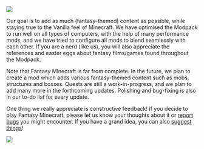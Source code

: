 <img src="https://www.bisecthosting.com/images/CF/Fantasy_Minecraft/BH_NU_BANNER1.png">

Our goal is to add as much (fantasy-themed) content as possible, while staying true to the Vanilla feel of Minecraft. We have optimised the Modpack to run well on all types of computers, with the help of many performance mods, and we have tried to configure all mods to blend seamlessly with each other. If you are a nerd (like us), you will also appreciate the references and easter eggs about fantasy films/games found throughout the Modpack.

Note that Fantasy Minecraft is far from complete. In the future, we plan to create a mod which adds various fantasy-themed content such as mobs, structures and bosses. Quests are still a work-in-progress, and we plan to add many more in the forthcoming updates. Polishing and bug-fixing is also in our to-do list for every update.

One thing we really appreciate is constructive feedback! If you decide to play Fantasy Minecraft, please let us know your thoughts about it or [report bugs](https://github.com/pixeldreamstudios/FantasyMinecraft/issues/new?assignees=&labels=bug&template=bug_report.yml) you might encounter. If you have a grand idea, you can also [suggest things](https://github.com/pixeldreamstudios/FantasyMinecraft/issues/new?assignees=&labels=enhancement&template=feature_request.yml)!

<a href="https://discord.com/invite/rexDZqAJc3" target="_blank"><img src="https://user-images.githubusercontent.com/100732009/200151161-3e300d50-c8c2-41dd-b777-df445aff7316.png"></a>
